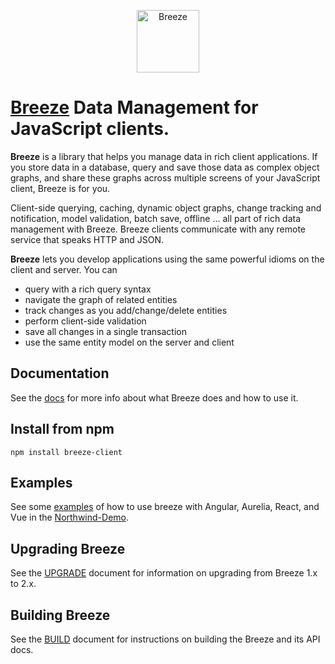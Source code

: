 <p align="center"><a href="http://www.getbreezenow.com/" target="_blank"><img src="http://breeze.github.io/images/logos/BreezeJsB.png" alt="Breeze" width="100"/></a></p>

# [Breeze](http://breeze.github.io/doc-main/) Data Management for JavaScript clients.  

**Breeze** is a library that helps you manage data in rich client applications. If you store data in a database, query and save those data as complex object graphs, and share these graphs across multiple screens of your JavaScript client, Breeze is for you.

Client-side querying, caching, dynamic object graphs, change tracking and notification, model validation, batch save, offline … all part of rich data management with Breeze.  Breeze clients communicate with any remote service that speaks HTTP and JSON.

**Breeze** lets you develop applications using the same powerful idioms on the client and server. You can

- query with a rich query syntax
- navigate the graph of related entities
- track changes as you add/change/delete entities
- perform client-side validation
- save all changes in a single transaction
- use the same entity model on the server and client

## Documentation 

See the [docs](http://breeze.github.io/doc-js/features.html) for more info about what Breeze does and how to use it.

## Install from npm

    npm install breeze-client

## Examples

See some [examples](https://github.com/Breeze/northwind-demo) of how to use breeze with Angular, Aurelia, React, and Vue in the [Northwind-Demo](https://github.com/Breeze/northwind-demo).

## Upgrading Breeze

See the [UPGRADE](./UPGRADE.md) document for information on upgrading from Breeze 1.x to 2.x.

## Building Breeze

See the [BUILD](./BUILD.md) document for instructions on building the Breeze and its API docs.
